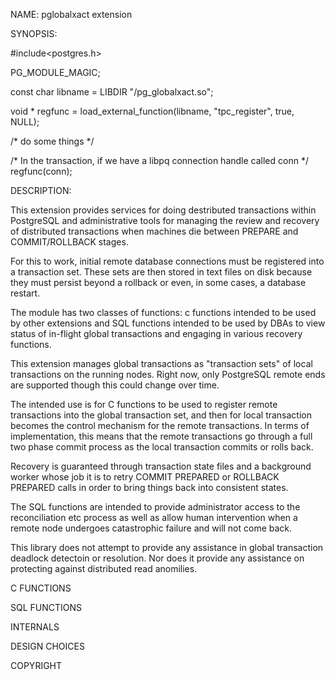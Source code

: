 NAME: 
    pglobalxact extension

SYNOPSIS:

#include<postgres.h>

PG\_MODULE\_MAGIC;

const char libname = LIBDIR "/pg\_globalxact.so";

void * regfunc = load\_external\_function(libname, "tpc\_register", true, NULL);

/* do some things */

/* In the transaction, if we have a libpq connection handle called conn */
     regfunc(conn);

DESCRIPTION:

This extension provides services for doing destributed transactions within
PostgreSQL and administrative tools for managing the review and recovery 
of distributed transactions when machines die between PREPARE and
COMMIT/ROLLBACK stages.

For this to work, initial remote database connections must be registered
into a transaction set.  These sets are then stored in text files on disk
because they must persist beyond a rollback or even, in some cases, a 
database restart.

The module has two classes of functions:  c functions intended to be used
by other extensions and SQL functions intended to be used by DBAs to view
status of in-flight global transactions and engaging in various recovery
functions.

This extension manages global transactions as "transaction sets" of local 
transactions on the running nodes.  Right now, only PostgreSQL remote ends
are supported though this could change over time.

The intended use is for C functions to be used to register remote
transactions into the global transaction set, and then for local transaction
becomes the control mechanism for the remote transactions.  In terms of
implementation, this means that the remote transactions go through a full
two phase commit process as the local transaction commits or rolls back.

Recovery is guaranteed through transaction state files and a background 
worker whose job it is to retry COMMIT PREPARED or ROLLBACK PREPARED
calls in order to bring things back into consistent states.

The SQL functions are intended to provide administrator access to the
reconciliation etc process as well as allow human intervention when a 
remote node undergoes catastrophic failure and will not come back.

This library does not attempt to provide any assistance in global 
transaction deadlock detectoin or resolution.  Nor does it provide any
assistance on protecting against distributed read anomilies.

C FUNCTIONS

SQL FUNCTIONS

INTERNALS

DESIGN CHOICES

COPYRIGHT
